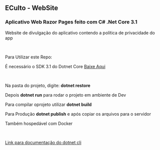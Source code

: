 <h2>ECulto - WebSite</h2>
<h3>Aplicativo Web Razor Pages feito com C# .Net Core 3.1</h3>
<p>Website de divulgação do aplicativo contendo a política de privacidade do app </p>
<br/>
<p>Para Utilizar este Repo:</p>
<p>É necessário o SDK 3.1 do Dotnet Core <a href="https://dotnet.microsoft.com/download">Baixe Aqui</a></p>
<br/>
<p>Na pasta do projeto, digite: <b>dotnet restore</b></p>
<p>Depois <b>dotnet run</b> para rodar o projeto em ambiente de Dev</p>
<p>Para compilar oprojeto utilizar <b>dotnet build</b> </p>
<p>Para Produção <b>dotnet publish</b> e após copiar os arquivos para o servidor</p>
<p>Também hospedável com Docker</p>
<br>
<p><a href="https://docs.microsoft.com/pt-br/dotnet/core/tools/">Link para documentação do dotnet cli</a></p>
<br>

